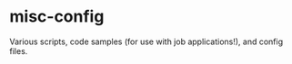 misc-config
===========

Various scripts, code samples (for use with job applications!), and config files.
